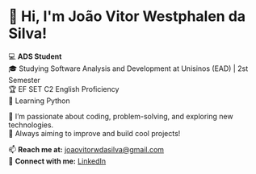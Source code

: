 # 👋 Hi, I'm João Vitor Westphalen da Silva!

💻 **ADS Student**  
🎓 Studying Software Analysis and Development at Unisinos (EAD) | 2st Semester  
🏆 EF SET C2 English Proficiency  
🧠 Learning Python

🌱 I’m passionate about coding, problem-solving, and exploring new technologies.  
🚀 Always aiming to improve and build cool projects!  

📫 **Reach me at:** joaovitorwdasilva@gmail.com  
🔗 **Connect with me:** [LinkedIn](https://www.linkedin.com/in/joão-vitor-westphalen-da-silva-527800311/)
